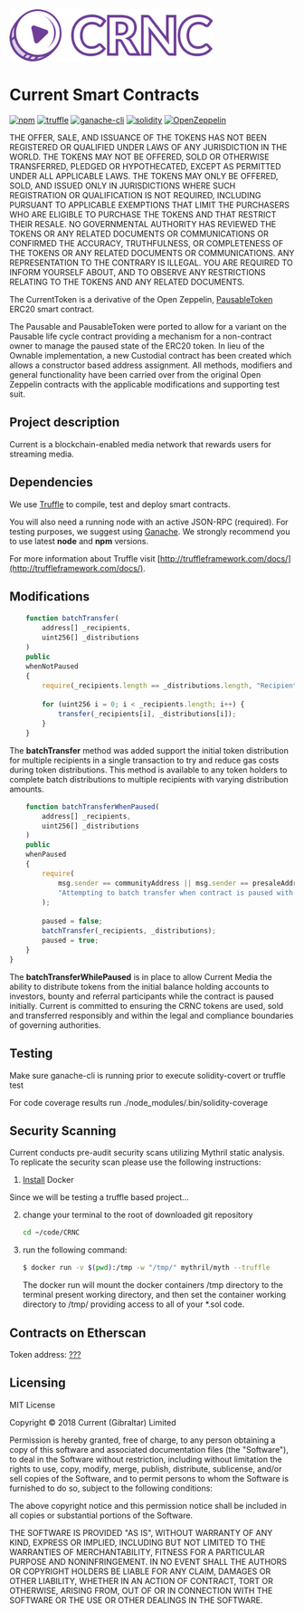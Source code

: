 <img width="360" alt="current" src="./assets/current.png">

# Current Smart Contracts
[![npm](https://img.shields.io/npm/v/npm.svg)](https://github.com/nodejs/node)
[![truffle](https://img.shields.io/badge/truffle-docs-orange.svg)](http://truffleframework.com/docs/)
[![ganache-cli](https://img.shields.io/badge/ganache-cli-yellowgreen.svg)](http://truffleframework.com/ganache/)
[![solidity](https://img.shields.io/badge/solidity-docs-red.svg)](https://solidity.readthedocs.io/en/develop/)
[![OpenZeppelin](https://img.shields.io/badge/openzeppelin-contracts-lightgrey.svg)](https://github.com/OpenZeppelin/zeppelin-solidity)

THE OFFER, SALE, AND ISSUANCE OF THE TOKENS HAS NOT BEEN REGISTERED OR QUALIFIED UNDER LAWS OF ANY JURISDICTION IN THE WORLD. THE TOKENS MAY NOT BE OFFERED, SOLD OR OTHERWISE TRANSFERRED, PLEDGED OR HYPOTHECATED, EXCEPT AS PERMITTED UNDER ALL APPLICABLE LAWS. THE TOKENS MAY ONLY BE OFFERED, SOLD, AND ISSUED ONLY IN JURISDICTIONS WHERE SUCH REGISTRATION OR QUALIFICATION IS NOT REQUIRED, INCLUDING PURSUANT TO APPLICABLE EXEMPTIONS THAT LIMIT THE PURCHASERS WHO ARE ELIGIBLE TO PURCHASE THE TOKENS AND THAT RESTRICT THEIR RESALE. NO GOVERNMENTAL AUTHORITY HAS REVIEWED THE TOKENS OR ANY RELATED DOCUMENTS OR COMMUNICATIONS OR CONFIRMED THE ACCURACY, TRUTHFULNESS, OR COMPLETENESS OF THE TOKENS OR ANY RELATED DOCUMENTS OR COMMUNICATIONS. ANY REPRESENTATION TO THE CONTRARY IS ILLEGAL. YOU ARE REQUIRED TO INFORM YOURSELF ABOUT, AND TO OBSERVE ANY RESTRICTIONS RELATING TO THE TOKENS AND ANY RELATED DOCUMENTS.

The CurrentToken is a derivative of the Open Zeppelin, [PausableToken](https://github.com/OpenZeppelin/openzeppelin-solidity/blob/master/contracts/token/ERC20/PausableToken.sol) ERC20 smart contract.

The Pausable and PausableToken were ported to allow for a variant on the Pausable life cycle contract providing a mechanism for a non-contract owner to manage the paused state of the ERC20 token. In lieu of the Ownable implementation, a new Custodial contract has been created which allows a constructor based address assignment. All methods, modifiers and general functionality have been carried over from the original Open Zeppelin contracts with the applicable modifications and supporting test suit.

## Project description
Current is a blockchain-enabled media network that rewards users for streaming media.

## Dependencies
We use [Truffle](http://truffleframework.com/) to compile, test and deploy smart contracts.

You will also need a running node with an active JSON-RPC (required). For testing purposes, we suggest using [Ganache](http://truffleframework.com/ganache).
We strongly recommend you to use latest **node** and  **npm** versions.<br />

For more information about Truffle visit [http://truffleframework.com/docs/](http://truffleframework.com/docs/).

## Modifications

```Javascript
    function batchTransfer(
        address[] _recipients,
        uint256[] _distributions
    )
    public
    whenNotPaused
    {
        require(_recipients.length == _distributions.length, "Recipient and distribution arrays do not match");

        for (uint256 i = 0; i < _recipients.length; i++) {
            transfer(_recipients[i], _distributions[i]);
        }
    }
```
The **batchTransfer** method was added support the initial token distribution for multiple recipients in a single transaction to try and reduce gas costs during token distributions.  This method is available to any token holders to complete batch distributions to multiple recipients with varying distribution amounts.

```Javascript
    function batchTransferWhenPaused(
        address[] _recipients,
        uint256[] _distributions
    )
    public
    whenPaused
    {
        require(
            msg.sender == communityAddress || msg.sender == presaleAddress || msg.sender == distributorAddress,
            "Attempting to batch transfer when contract is paused with a non-whitelisted account"
        );

        paused = false;
        batchTransfer(_recipients, _distributions);
        paused = true;
    }
}

```
The **batchTransferWhilePaused** is in place to allow Current Media the ability to distribute tokens from the initial balance holding accounts to investors, bounty and referral participants while the contract is paused initially.  Current is committed to ensuring the CRNC tokens are used, sold and transferred responsibly and within the legal and compliance boundaries of governing authorities.

## Testing

Make sure ganache-cli is running prior to execute solidity-covert or truffle test

For code coverage results run ./node_modules/.bin/solidity-coverage

## Security Scanning
Current conducts pre-audit security scans utilizing Mythril static analysis.  To replicate the security scan please use the following instructions:

1. [Install](https://docs.docker.com/install/) Docker

Since we will be testing a truffle based project...

2. change your terminal to the root of downloaded git repository
    ``` bash
    cd ~/code/CRNC
    ```
3. run the following command:
    ```bash
    $ docker run -v $(pwd):/tmp -w "/tmp/" mythril/myth --truffle
    ```
    The docker run will mount the docker containers /tmp directory to the terminal present working directory, and then set the container working directory to /tmp/ providing access to all of your *.sol code.

## Contracts on Etherscan
Token address:
 [???](https://etherscan.io/)

## Licensing
MIT License

Copyright © 2018 Current (Gibraltar) Limited

Permission is hereby granted, free of charge, to any person obtaining a copy
of this software and associated documentation files (the "Software"), to deal
in the Software without restriction, including without limitation the rights
to use, copy, modify, merge, publish, distribute, sublicense, and/or sell
copies of the Software, and to permit persons to whom the Software is
furnished to do so, subject to the following conditions:

The above copyright notice and this permission notice shall be included in all
copies or substantial portions of the Software.

THE SOFTWARE IS PROVIDED "AS IS", WITHOUT WARRANTY OF ANY KIND, EXPRESS OR
IMPLIED, INCLUDING BUT NOT LIMITED TO THE WARRANTIES OF MERCHANTABILITY,
FITNESS FOR A PARTICULAR PURPOSE AND NONINFRINGEMENT. IN NO EVENT SHALL THE
AUTHORS OR COPYRIGHT HOLDERS BE LIABLE FOR ANY CLAIM, DAMAGES OR OTHER
LIABILITY, WHETHER IN AN ACTION OF CONTRACT, TORT OR OTHERWISE, ARISING FROM,
OUT OF OR IN CONNECTION WITH THE SOFTWARE OR THE USE OR OTHER DEALINGS IN THE
SOFTWARE.
